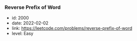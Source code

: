 ### Reverse Prefix of Word

* id: 2000
* date: 2022-02-02
* link: https://leetcode.com/problems/reverse-prefix-of-word
* level: Easy
